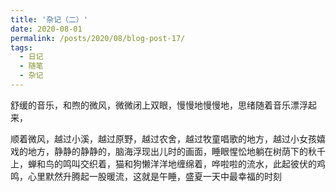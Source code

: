 ```yaml
---
title: '杂记（二）'
date: 2020-08-01
permalink: /posts/2020/08/blog-post-17/
tags:
  - 日记
  - 随笔
  - 杂记
---
```


舒缓的音乐，和煦的微风，微微闭上双眼，慢慢地慢慢地，思绪随着音乐漂浮起来，

顺着微风，越过小溪，越过原野，越过农舍，越过牧童唱歌的地方，越过小女孩嬉戏的地方，静静的静静的，脑海浮现出儿时的画面，睡眼惺忪地躺在树荫下的秋千上，蝉和鸟的鸣叫交织着，猫和狗懒洋洋地缠绵着，哗啦啦的流水，此起彼伏的鸡鸣，心里默然升腾起一股暖流，这就是午睡，盛夏一天中最幸福的时刻
